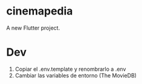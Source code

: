 # cinemapedia

A new Flutter project.

# Dev


1. Copiar el .env.template y renombrarlo a .env
2. Cambiar las variables de entorno (The MovieDB)